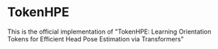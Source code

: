 # TokenHPE
This is the official implementation of "TokenHPE: Learning Orientation Tokens for Efficient Head Pose Estimation via Transformers"
